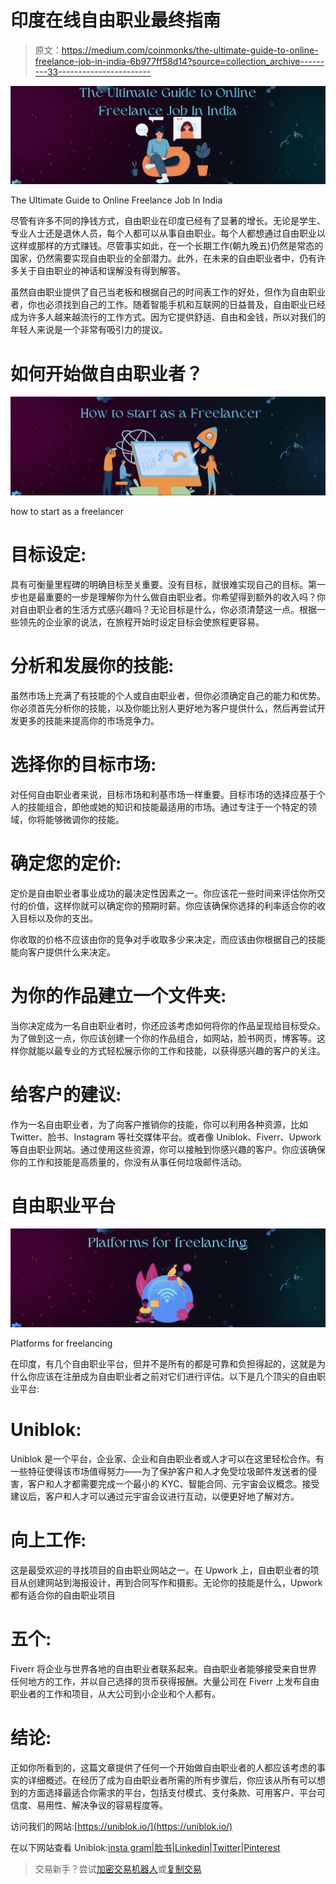 # 印度在线自由职业最终指南

> 原文：<https://medium.com/coinmonks/the-ultimate-guide-to-online-freelance-job-in-india-6b977ff58d14?source=collection_archive---------33----------------------->

![](img/7448effce77256bd788bf5cc796fa417.png)

The Ultimate Guide to Online Freelance Job In India

尽管有许多不同的挣钱方式，自由职业在印度已经有了显著的增长。无论是学生、专业人士还是退休人员，每个人都可以从事自由职业。每个人都想通过自由职业以这样或那样的方式赚钱。尽管事实如此，在一个长期工作(朝九晚五)仍然是常态的国家，仍然需要实现自由职业的全部潜力。此外，在未来的自由职业者中，仍有许多关于自由职业的神话和误解没有得到解答。

虽然自由职业提供了自己当老板和根据自己的时间表工作的好处，但作为自由职业者，你也必须找到自己的工作。随着智能手机和互联网的日益普及，自由职业已经成为许多人越来越流行的工作方式。因为它提供舒适、自由和金钱，所以对我们的年轻人来说是一个非常有吸引力的提议。

# 如何开始做自由职业者？

![](img/1d7b189a10d507b889d95f01112b19ea.png)

how to start as a freelancer

# 目标设定:

具有可衡量里程碑的明确目标至关重要。没有目标，就很难实现自己的目标。第一步也是最重要的一步是理解你为什么做自由职业者。你希望得到额外的收入吗？你对自由职业者的生活方式感兴趣吗？无论目标是什么，你必须清楚这一点。根据一些领先的企业家的说法，在旅程开始时设定目标会使旅程更容易。

# 分析和发展你的技能:

虽然市场上充满了有技能的个人或自由职业者，但你必须确定自己的能力和优势。你必须首先分析你的技能，以及你能比别人更好地为客户提供什么，然后再尝试开发更多的技能来提高你的市场竞争力。

# 选择你的目标市场:

对任何自由职业者来说，目标市场和利基市场一样重要。目标市场的选择应基于个人的技能组合，即他或她的知识和技能最适用的市场。通过专注于一个特定的领域，你将能够微调你的技能。

# 确定您的定价:

定价是自由职业者事业成功的最决定性因素之一。你应该花一些时间来评估你所交付的价值，这样你就可以确定你的预期时薪。你应该确保你选择的利率适合你的收入目标以及你的支出。

你收取的价格不应该由你的竞争对手收取多少来决定，而应该由你根据自己的技能能向客户提供什么来决定。

# 为你的作品建立一个文件夹:

当你决定成为一名自由职业者时，你还应该考虑如何将你的作品呈现给目标受众。为了做到这一点，你应该创建一个你的作品组合，如网站，脸书网页，博客等。这样你就能以最专业的方式轻松展示你的工作和技能，以获得感兴趣的客户的关注。

# 给客户的建议:

作为一名自由职业者，为了向客户推销你的技能，你可以利用各种资源，比如 Twitter、脸书、Instagram 等社交媒体平台。或者像 Uniblok、Fiverr、Upwork 等自由职业网站。通过使用这些资源，你可以接触到你感兴趣的客户。你应该确保你的工作和技能是高质量的，你没有从事任何垃圾邮件活动。

# 自由职业平台

![](img/1626c459faa301633615356d8db86589.png)

Platforms for freelancing

在印度，有几个自由职业平台，但并不是所有的都是可靠和负担得起的，这就是为什么你应该在注册成为自由职业者之前对它们进行评估。以下是几个顶尖的自由职业平台:

# Uniblok:

Uniblok 是一个平台，企业家、企业和自由职业者或人才可以在这里轻松合作。有一些特征使得该市场值得努力——为了保护客户和人才免受垃圾邮件发送者的侵害，客户和人才都需要完成一个最小的 KYC、智能合同、元宇宙会议概念。接受建议后，客户和人才可以通过元宇宙会议进行互动，以便更好地了解对方。

# 向上工作:

这是最受欢迎的寻找项目的自由职业网站之一。在 Upwork 上，自由职业者的项目从创建网站到海报设计，再到合同写作和摄影。无论你的技能是什么，Upwork 都有适合你的自由职业项目

# 五个:

Fiverr 将企业与世界各地的自由职业者联系起来。自由职业者能够接受来自世界任何地方的工作，并以自己选择的货币获得报酬。大量公司在 Fiverr 上发布自由职业者的工作和项目，从大公司到小企业和个人都有。

# 结论:

正如你所看到的，这篇文章提供了任何一个开始做自由职业者的人都应该考虑的事实的详细概述。在经历了成为自由职业者所需的所有步骤后，你应该从所有可以想到的方面选择最适合你需求的平台，包括支付模式、支付条款、可用客户、平台可信度、易用性、解决争议的容易程度等。

访问我们的网站:[https://uniblok.io/](https://uniblok.io/)

在以下网站查看 Uniblok:[insta gram](https://www.instagram.com/uniblok_techpvtltd/)|[脸书](https://www.facebook.com/Uniblok-Tech-Pvt-Ltd-115934447782742/)|[Linkedin](https://www.linkedin.com/company/uniblok-tech-pvt-ltd)|[Twitter](https://twitter.com/UniblokPVTLTD)|[Pinterest](https://in.pinterest.com/UniblokTechPvtLtd/)

> 交易新手？尝试[加密交易机器人](/coinmonks/crypto-trading-bot-c2ffce8acb2a)或[复制交易](/coinmonks/top-10-crypto-copy-trading-platforms-for-beginners-d0c37c7d698c)
